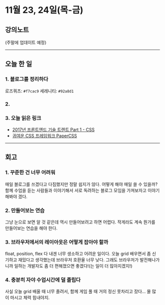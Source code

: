 # 11월 23, 24일(목-금)

## 강의노트

(주말에 업데이트 예정)

***

## 오늘 한 일

### 1. 블로그를 정리하다


로즈쿼츠: `#f7cac9`
세레니티: `#92a8d1`

### 2. 



### 3. 오늘 읽은 링크
- [2017년 프론트엔드 기술 트렌트 Part 1 - CSS](https://github.com/seong-jin/webstudy/blob/master/saturdayjs/etc/front-end-tooling-trends-2017-part1.md)
- [귀여운 CSS 프레임워크 PaperCSS](https://www.getpapercss.com/)

***

## 회고

### 1. 꾸준한 건 너무 어려워
매일 블로그를 쓰겠다고 다짐했지만 정말 쉽지가 않다. 어떻게 해야 매일 쓸 수 있을까? 함께 수업을 듣는 사람들과 이야기해서 서로 독려하는 블로그 모임을 가져보자고 이야기해봐야 겠다.

### 2. 만들어보는 연습
그냥 눈으로 보면 알 것 같은데 역시 만들어보려고 하면 어렵다. 작게라도 계속 뭔가를 만들어보는 연습을 해야 한다.

### 3. 브라우저에서의 레이아웃은 어떻게 잡아야 할까
float, position, flex 다 내겐 너무 생소하고 어려운 일이다. 오늘 grid 배우면서 좀 신기하고 재밌다고 생각했는데 브라우저 호환율 너무 낮다. 그래도 브라우저가 발전해나가니까 일하는 개발자도 좀 더 편해졌으면 좋겠다!(는 일이 더 많아지겠지!)

### 4. 충분히 자야 수업시간에 덜 졸립다
사실 오늘 grid 배울 때 너무 졸려서, 함께 게임 풀 때 거의 정신 못차리고 잤다... 물 많이 마시고 체력 힘내야지.